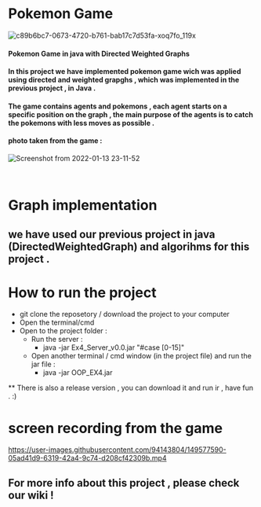 # Pokemon Game
![c89b6bc7-0673-4720-b761-bab17c7d53fa-xoq7fo_119x](https://user-images.githubusercontent.com/97015893/186425245-86ce49bc-c4ee-4b1d-ba5a-c9f304ae99e1.jpg)

#### Pokemon Game in java with Directed Weighted Graphs

#### In this project we have implemented pokemon game wich was applied using directed and weighted grapghs , which was implemented in the previous project , in Java . </br>

#### The game contains agents and pokemons , each agent starts on a specific position on the graph , the main purpose of the agents is to catch the pokemons with less  moves as possible .

#### photo taken from the game : </br>

![Screenshot from 2022-01-13 23-11-52](https://user-images.githubusercontent.com/94143804/149411011-1a6d202f-50c8-447c-bb81-cdaeb890104a.png)

</br>

# Graph implementation 
## we have used our previous project in java (DirectedWeightedGraph) and algorihms for this project .</br> 


# How to run the project </br>
 - git clone the reposetory / download the project to your computer </br>
 - Open the terminal/cmd </br>
 - Open to the project folder : </br>
   - Run the server : </br>
     - java -jar Ex4_Server_v0.0.jar "#case [0-15]"</br>
   - Open another terminal / cmd window (in the project file) and run the jar file : </br>
     - java -jar OOP_EX4.jar  

** There is also a release version , you can download it and run ir , have fun . :)

# screen recording from the game 

https://user-images.githubusercontent.com/94143804/149577590-05ad41d9-6319-42a4-9c74-d208cf42309b.mp4 </br>
## For more info about this project , please check our wiki ! 

